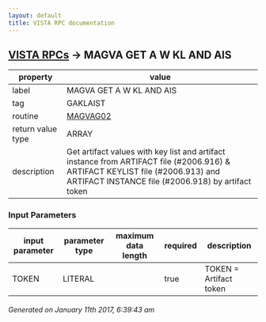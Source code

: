 ```yaml
---
layout: default
title: VISTA RPC documentation
---
```




## [VISTA RPCs](TableOfContent.md) &#8594; MAGVA GET A W KL AND AIS 

 property | value 
--- | --- 
 label | MAGVA GET A W KL AND AIS
 tag | GAKLAIST
 routine | [MAGVAG02](http://code.osehra.org/dox/Routine_MAGVAG02_source.html)
 return value type | ARRAY
 description |  Get artifact values with key list and artifact instance from ARTIFACT file (#2006.916) & ARTIFACT KEYLIST file (#2006.913) and ARTIFACT INSTANCE file (#2006.918) by artifact token

### Input Parameters

| input parameter | parameter type | maximum data length | required | description | 
| --- | --- | --- | --- | --- | 
| TOKEN | LITERAL |  | true | TOKEN = Artifact token | 




 ###### Generated on January 11th 2017, 6:39:43 am